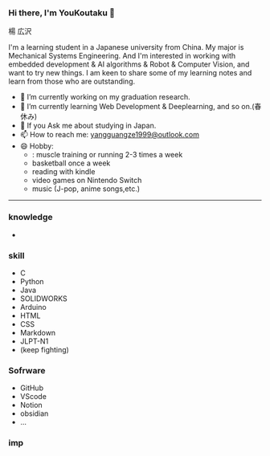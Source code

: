 ### Hi there, I'm YouKoutaku 👋
楊 広沢

I'm a learning student in a Japanese university from China. My major is Mechanical Systems Engineering. And I'm interested in working with embedded development & AI algorithms & Robot & Computer Vision, and want to try new things. I am keen to share some of my learning notes and learn from those who are outstanding.

- 🔭 I’m currently working on my graduation research.
- 🌱 I’m currently learning Web Development & Deeplearning, and so on.(春休み)
- 💬 If you Ask me about studying in Japan.
- 📫 How to reach me: yangguangze1999@outlook.com
- 😄 Hobby: 
  - : muscle training or running 2-3 times a week
  - basketball once a week
  - reading with kindle
  - video games on Nintendo Switch
  - music (J-pop, anime songs,etc.)

---
### knowledge
- 
### skill
- C
- Python
- Java
- SOLIDWORKS
- Arduino
- HTML
- CSS
- Markdown
- JLPT-N1
- (keep fighting)

### Sofrware
- GitHub
- VScode
- Notion
- obsidian
- ...

### imp
